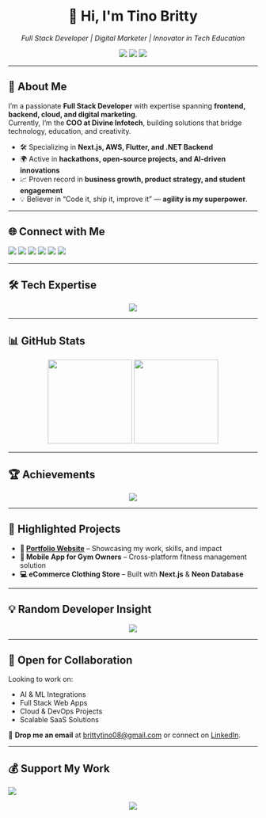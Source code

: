 <!-- Profile Header -->
<h1 align="center">👋 Hi, I'm <strong>Tino Britty</strong></h1>
<p align="center">
  <em>Full Stack Developer | Digital Marketer | Innovator in Tech Education</em>
</p>

<p align="center">
  <a href="mailto:brittytino08@gmail.com"><img src="https://img.shields.io/badge/Email-brittytino08%40gmail.com-red?style=flat-square&logo=gmail"></a>
  <a href="https://linkedin.com/in/brittytino"><img src="https://img.shields.io/badge/LinkedIn-Connect-blue?style=flat-square&logo=linkedin"></a>
  <a href="https://tinobritty.tech"><img src="https://img.shields.io/badge/Portfolio-Visit-green?style=flat-square&logo=google-chrome"></a>
</p>

---

## 🚀 About Me
I’m a passionate **Full Stack Developer** with expertise spanning **frontend, backend, cloud, and digital marketing**.  
Currently, I’m the **COO at Divine Infotech**, building solutions that bridge technology, education, and creativity.

- 🛠 Specializing in **Next.js, AWS, Flutter, and .NET Backend**
- 🌍 Active in **hackathons, open-source projects, and AI-driven innovations**
- 📈 Proven record in **business growth, product strategy, and student engagement**
- 💡 Believer in “Code it, ship it, improve it” — **agility is my superpower**.

---

## 🌐 Connect with Me
<p>
  <a href="https://behance.net/brittytino"><img src="https://img.shields.io/badge/Behance-1769ff?logo=behance&logoColor=white" /></a>
  <a href="https://facebook.com/tinobritty"><img src="https://img.shields.io/badge/Facebook-%231877F2.svg?logo=Facebook&logoColor=white" /></a>
  <a href="https://instagram.com/brittytino"><img src="https://img.shields.io/badge/Instagram-%23E4405F.svg?logo=Instagram&logoColor=white" /></a>
  <a href="https://medium.com/@brittytino"><img src="https://img.shields.io/badge/Medium-12100E?logo=medium&logoColor=white" /></a>
  <a href="https://x.com/tinobritty"><img src="https://img.shields.io/badge/X-black.svg?logo=X&logoColor=white" /></a>
  <a href="https://codepen.io/brittytino"><img src="https://img.shields.io/badge/Codepen-000000?logo=codepen&logoColor=white" /></a>
</p>

---

## 🛠 Tech Expertise
<p align="center">
  <img src="https://skillicons.dev/icons?i=html,css,js,java,python,cpp,nextjs,react,nodejs,flutter,aws,gcp,firebase,netlify,vercel,mongodb,postgres,redux,threejs,figma,canva,blender" />
</p>

---

## 📊 GitHub Stats
<p align="center">
  <img src="https://github-readme-stats.vercel.app/api?username=brittytino&show_icons=true&theme=tokyonight&count_private=true&hide_border=true" height="170" />
  <img src="https://github-readme-streak-stats.herokuapp.com/?user=brittytino&theme=tokyonight&hide_border=true" height="170" />
</p>

---

## 🏆 Achievements
<p align="center">
  <img src="https://github-profile-trophy.vercel.app/?username=brittytino&theme=onedark&no-frame=true&margin-w=10" />
</p>

---

## 📌 Highlighted Projects
- **🚀 [Portfolio Website](https://tinobritty.tech)** – Showcasing my work, skills, and impact
- **📱 Mobile App for Gym Owners** – Cross-platform fitness management solution
- **💻 eCommerce Clothing Store** – Built with **Next.js** & **Neon Database**

---

## 💡 Random Developer Insight
<p align="center">
  <img src="https://quotes-github-readme.vercel.app/api?type=horizontal&theme=tokyonight" />
</p>

---

## 🤝 Open for Collaboration
Looking to work on:
- AI & ML Integrations
- Full Stack Web Apps
- Cloud & DevOps Projects
- Scalable SaaS Solutions

💌 **Drop me an email** at [brittytino08@gmail.com](mailto:brittytino08@gmail.com) or connect on [LinkedIn](https://linkedin.com/in/brittytino).

---

## 💰 Support My Work
<a href="https://buymeacoffee.com/brittytino"><img src="https://img.shields.io/badge/Buy%20Me%20a%20Coffee-ffdd00?style=for-the-badge&logo=buy-me-a-coffee&logoColor=black" /></a>

<p align="center">
  <img src="https://komarev.com/ghpvc/?username=brittytino&style=for-the-badge&color=blue" />
</p>
